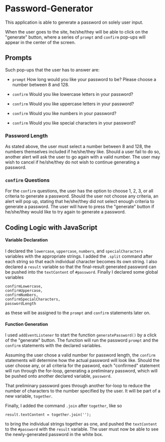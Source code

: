 # Password-Generator

This application is able to generate a password on solely user input. 

When the user goes to the site, he/she/they will be able to click on the "generate" button, where a series of `prompt` and `confirm` pop-ups will appear in the center of the screen. 

## Prompts

Such pop-ups that the user has to answer are:

- `prompt` How long would you like your password to be? Please choose a number between 8 and 128.

- `confirm` Would you like lowercase letters in your password?

- `confirm` Would you like uppercase letters in your password?

- `confirm` Would you like numbers in your password?

- `confirm` Would you like special characters in your password?

### Password Length

As stated above, the user must select a number between 8 and 128, the numbers themselves included if he/she/they like. Should a user fail to do so, another alert will ask the user to go again with a valid number. The user may wish to cancel if he/she/they do not wish to continue generating a password. 

### `confirm` Questions

For the `confirm` questions, the user has the option to choose 1, 2, 3, or all criteria to generate a password. Should the user not choose any criteria, an alert will pop up, stating that he/she/they did not select enough criteria to generate a password. The user will have to press the "generate" button if he/she/they would like to try again to generate a password. 


## Coding Logic with JavaScript

#### Variable Declaration

I declared the `lowercase`, `uppercase`, `numbers`, and `specialCharacters` variables with the appropriate strings. I added the `.split` command after each string so that each individual character becomes its own string. I also declared a `result` variable so that the final-result generated password can be pushed into the `textContent` of `#password`. Finally I declared some global variables 

```
confirmLowercase,
confirmUppercase,
confirmNumbers,
confirmSpecialCharacters,
passwordLength
```

as these will be assigned to the `prompt` and `confirm` statements later on. 

#### Function Generation

I used `addEventListener` to start the function `generatePassword()` by a click of the "generate" button. The function will run the password `prompt` and the `confirm` statements with the declared variables. 

Assuming the user chose a valid number for password length, the `confirm` statements will determine how the actual password will look like. Should the user choose any, or all criteria for the pasword, each "confirmed" statement will run through the for-loop, generating a preliminary password, which will be pushed onto another declared variable, `password`. 

That preliminary password goes through another for-loop to reduce the number of characters to the number specified by the user. It will be part of a new variable, `together`. 

Finally, I added the command `.join` after `together`, like so

```
result.textContent = together.join('');  
```
 
to bring the individual strings together as one, and pushed the `textContent` to the `#password` with the `result` variable. The user must now be able to see the newly-generated password in the white box. 